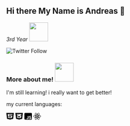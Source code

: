 ## Hi there My Name is Andreas 👋

*3rd Year* <img src="https://media.giphy.com/media/fQSbz9dcRONsQOvPqS/source.gif" width="50" height="50">

![Twitter Follow](https://img.shields.io/twitter/follow/sleepyandreas?label=Follow%20Me%21&style=social)

### More about me! <img src="https://media.giphy.com/media/Y1IFN5kK9E7fO/source.gif" width="50" height="50">

I'm still learning! i really want to get better!

my current languages:

<a href="#"><img src="html5-brands.svg" height="20" width="20"></a> <img src="css3-alt-brands.svg" height="20" width="20"> <img src="js-square-brands.svg" height="20" width="20"> <img src="react-brands.svg" height="20" width="20">
